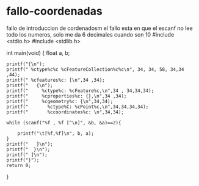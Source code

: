 # fallo-coordenadas
fallo de introduccion de cordenadosm  el fallo esta en que el escanf no lee todo los numeros, solo me da 6 decimales cuando son 10
#include <stdio.h>
#include <stdlib.h>

int main(void)
{
    float  a, b;

    printf("{\n");
    printf(" %ctype%c%c %cFeatureCollection%c%c\n", 34, 34, 58, 34,34 ,44);
    printf(" %cfeatures%c: [\n",34 ,34);
    printf("   {\n");
    printf("     %ctype%c: %cFeature%c,\n",34 , 34,34,34);
    printf("     %cproperties%c: {},\n",34 ,34);
    printf("     %cgeometry%c: {\n",34,34);
    printf("       %ctype%C: %cPoint%c,\n",34,34,34,34);
    printf("       %ccoordinates%c: \n",34,34);

    while (scanf("%f , %f [^\n]", &b, &a)==2){

        printf("\t[%f,%f]\n", b, a);
    }
    printf("   }\n");
    printf("  }\n");
    printf(" ]\n");
    printf("}");
    return 0;
}
